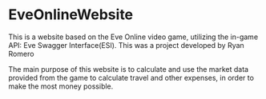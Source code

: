 # EveOnlineWebsite
This is a website based on the Eve Online video game, utilizing the in-game API: Eve Swagger Interface(ESI). This was a project developed by Ryan Romero 

The main purpose of this website is to calculate and use the market data provided from the game to calculate travel and other expenses, in order to make the most money possible.
